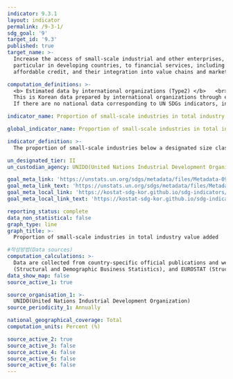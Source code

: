 ```yaml
---
indicator: 9.3.1
layout: indicator
permalink: /9-3-1/
sdg_goal: '9'
target_id: '9.3'
published: true
target_name: >-
  Increase the access of small-scale industrial and other enterprises, in
  particular in developing countries, to financial services, including
  affordable credit, and their integration into value chains and markets

computation_definitions: >-
  <b> Estimated data by international organizations (Type2) </b>   <br>
  This is Korean data prepared by international organizations through estimation and modeling. <br>
  If there are no national data corresponding to UN SDGs indicators, international data are available for monitoring.

indicator_name: Proportion of small-scale industries in total industry value added

global_indicator_name: Proportion of small-scale industries in total industry value added

indicator_definition: >-
  The proportion of small-scale industries below a designated size class in total industry value added 

un_designated_tier: II
un_custodian_agency: UNIDO(United Nations Industrial Development Organization)

goal_meta_link: 'https://unstats.un.org/sdgs/metadata/files/Metadata-09-03-01.pdf'
goal_meta_link_text: 'https://unstats.un.org/sdgs/metadata/files/Metadata-09-03-01.pdf'
goal_meta_local_link: 'https://kostat-sdg-kor.github.io/sdg-indicators/public/data/Metadata-09-03-01_ENG.pdf'
goal_meta_local_link_text: 'https://kostat-sdg-kor.github.io/sdg-indicators/public/data/Metadata-09-03-01_ENG.pdf'

reporting_status: complete
data_non_statistical: false
graph_type: line
graph_title: >-
  Proportion of small-scale industries in total industry value added

#작성방법(Data sources)
computation_calculations: >-
  Data are collected from country-specific official publications and websites, OECD 
  (Structural and Demographic Business Statistics), and EUROSTAT (Structural Business Statistics database).
data_show_map: false
source_active_1: true

source_organisation_1: >- 
  UNIDO(United Nations Industrial Development Organization)
source_periodicity_1: Annually 

national_geographical_coverage: Total
computation_units: Percent (%)

source_active_2: true
source_active_3: false
source_active_4: false
source_active_5: false
source_active_6: false
---
```

